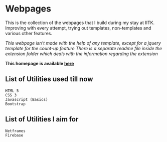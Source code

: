 # Webpages
This is the collection of the webpages that I build during my stay at IITK. Improving with every attempt, trying out templates, non-templates and various other features.

*This webpage isn't made with the help of any template, except for a jquery template for the count-up feature*
*There is a separate readme file inside the extension folder which deals with the information regarding the extension*

**This homepage is available [here](https://home.iitk.ac.in/~parinayc20/)**
## List of Utilities used till now
```
HTML 5
CSS 3
Javascript (Basics)
Bootstrap
```
## List of Utilities I aim for
```
Netframes
Firebase
```
